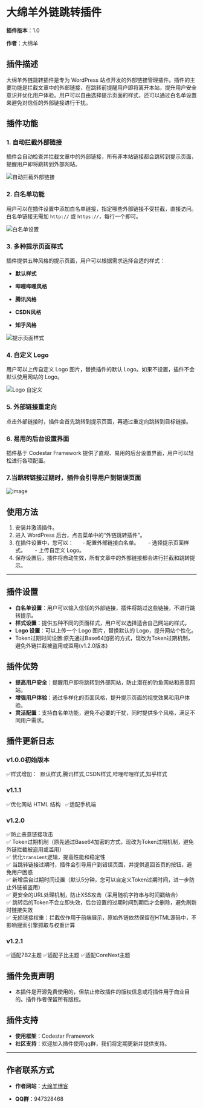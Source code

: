 # 大绵羊外链跳转插件

  

**插件版本**：1.0  

**作者**：大绵羊  

## 插件描述

  
大绵羊外链跳转插件是专为 WordPress 站点开发的外部链接管理插件。插件的主要功能是拦截文章中的外部链接，在跳转前提醒用户即将离开本站，提升用户安全意识并优化用户体验。用户可以自由选择提示页面的样式，还可以通过白名单设置来避免对信任的外部链接进行干扰。

## 插件功能

### 1. 自动拦截外部链接  

插件会自动检查并拦截文章中的外部链接，所有非本站链接都会跳转到提示页面，提醒用户即将跳转到外部网站。

  

![自动拦截外部链接](https://github.com/user-attachments/assets/03539765-af6f-488b-8203-a7d9fdc5529d)

  

### 2. 白名单功能  

用户可以在插件设置中添加白名单链接，指定哪些外部链接不受拦截，直接访问。白名单链接无需加 `http://` 或 `https://`，每行一个即可。

  

![白名单设置](https://github.com/user-attachments/assets/fd911d84-bd70-4a4a-b423-3f7c6fde60eb)

  

### 3. 多种提示页面样式  

插件提供五种风格的提示页面，用户可以根据需求选择合适的样式：  

- **默认样式**  

- **哔哩哔哩风格**  

- **腾讯风格**  

- **CSDN风格**  

- **知乎风格**  
  

![提示页面样式](https://github.com/user-attachments/assets/cc6468f0-8144-410a-b54d-494cf260526f)


### 4. 自定义 Logo  

用户可以上传自定义 Logo 图片，替换插件的默认 Logo。如果不设置，插件不会默认使用网站的 Logo。
  

![Logo 自定义](https://github.com/user-attachments/assets/2e3088ef-2dff-47d9-a951-66f21adee85c)

### 5. 外部链接重定向  

点击外部链接时，插件会首先跳转到提示页面，再通过重定向跳转到目标链接。

### 6. 易用的后台设置界面  

插件基于 Codestar Framework 提供了直观、易用的后台设置界面，用户可以轻松进行各项配置。
### 7.当跳转链接过期时，插件会引导用户到错误页面

![image](https://github.com/user-attachments/assets/5cefba03-736e-4e5f-af4e-b8e0045106c5)


## 使用方法

  
1. 安装并激活插件。
2. 进入 WordPress 后台，点击菜单中的“外链跳转插件”。
3. 在插件设置中，您可以：  
   - 配置外部链接白名单。  
   - 选择提示页面样式。  
   - 上传自定义 Logo。  
4. 保存设置后，插件将自动生效，所有文章中的外部链接都会进行拦截和跳转提示。

---

  

## 插件设置

- **白名单设置**：用户可以输入信任的外部链接，插件将跳过这些链接，不进行跳转提示。
- **样式设置**：提供五种不同的页面样式，用户可以选择适合自己网站的样式。
- **Logo 设置**：可以上传一个 Logo 图片，替换默认的 Logo，提升网站个性化。
- Token过期时间设置:原先通过Base64加密的方式，现改为Token过期机制，避免外链拦截被盗用或滥用(v1.2.0版本)
  
## 插件优势

- **提高用户安全**：提醒用户即将跳转到外部网站，防止潜在的钓鱼网站和恶意网站。
- **增强用户体验**：通过多样化的页面风格，提升提示页面的视觉效果和用户体验。
- **灵活配置**：支持白名单功能，避免不必要的干扰，同时提供多个风格，满足不同用户需求。


## 插件更新日志
###  v1.0.0初始版本  

✅样式增加：  默认样式,腾讯样式,CSDN样式,哔哩哔哩样式,知乎样式
### v1.1.1 

✅优化网站 HTML 结构  
✅适配手机端
### v1.2.0

✅防止恶意链接攻击  
✅ Token过期机制（原先通过Base64加密的方式，现改为Token过期机制，避免外链拦截被盗用或滥用）  
✅ 优化`transient`逻辑，提高性能和稳定性  
✅ 当跳转链接过期时，插件会引导用户到错误页面，并提供返回首页的按钮，避免用户困惑  
✅ 新增后台过期时间设置（默认5分钟，您可以自定义Token过期时间，进一步防止外链被盗用）  
✅ 更安全的URL处理机制，防止XSS攻击（采用随机字符串与时间戳结合）  
✅ 跳转后的Token不会立即失效，后台设置的过期时间到期后才会删除，避免刷新时链接失效  
✅ 无损链接权重：拦截仅作用于前端展示，原始外链依然保留在HTML源码中，不影响搜索引擎抓取与权重计算
### v1.2.1
✅适配7B2主题
✅适配子比主题
✅适配CoreNext主题

## 插件免责声明

- 本插件是开源免费使用的，但禁止修改插件的版权信息或将插件用于商业目的。插件作者保留所有版权。
## 插件支持
  
- **使用框架**：Codestar Framework  
- **社区支持**：欢迎加入插件使用qq群，我们将定期更新并提供支持。

---

  

## 作者联系方式

  

- **作者网站**：[大绵羊博客](https://dmyblog.cn)  

- **QQ群**：947328468
